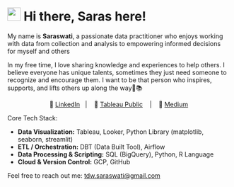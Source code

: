 # <img src="https://media.giphy.com/media/hvRJCLFzcasrR4ia7z/giphy.gif" width="30px"> Hi there, Saras here!
My name is **Saraswati**, a passionate data practitioner who enjoys working with data from collection and analysis to empowering informed decisions for myself and others

In my free time, I love sharing knowledge and experiences to help others. I believe everyone has unique talents, sometimes they just need someone to recognize and encourage them. I want to be that person who inspires, supports, and lifts others up along the way🌱📚

<div align="center">

:link:  [LinkedIn][LinkedIn]&nbsp;&nbsp;&nbsp;|&nbsp;&nbsp;&nbsp; :link: [Tableau Public][tableau] &nbsp;&nbsp;&nbsp;|&nbsp;&nbsp;&nbsp; :link: [Medium][medium]

</div>

<div align="left">

Core Tech Stack:
- **Data Visualization:** Tableau, Looker, Python Library (matplotlib, seaborn, streamlit)
- **ETL / Orchestration:** DBT (Data Built Tool), Airflow  
- **Data Processing & Scripting:** SQL (BigQuery), Python, R Language  
- **Cloud & Version Control:** GCP, GitHub  

Feel free to reach out me: tdw.saraswati@gmail.com

</div>

[LinkedIn]:https://www.linkedin.com/in/osrswati/
[tableau]:https://public.tableau.com/app/profile/srswati/vizzes
[medium]:https://srswati.medium.com/
